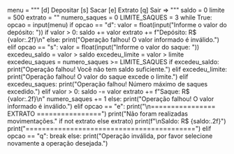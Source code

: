 menu = """
[d] Depositar
[s] Sacar
[e] Extrato
[q] Sair
=> """
saldo = 0
limite = 500
extrato = ""
numero_saques = 0
LIMITE_SAQUES = 3
while True:
    opcao = input(menu)
    if opcao == "d":
        valor = float(input("Informe o valor do depósito: "))
        if valor > 0:
            saldo += valor
            extrato += f"Depósito: R$ {valor:.2f}\n"
        else:
            print("Operação falhou! O valor informado é inválido.")
    elif opcao == "s":
        valor = float(input("Informe o valor do saque: "))
        excedeu_saldo = valor > saldo
        excedeu_limite = valor > limite
        excedeu_saques = numero_saques >= LIMITE_SAQUES
        if excedeu_saldo:
            print("Operação falhou! Você não tem saldo suficiente.")
        elif excedeu_limite:
            print("Operação falhou! O valor do saque excede o limite.")
        elif excedeu_saques:
            print("Operação falhou! Número máximo de saques excedido.")
        elif valor > 0:
            saldo -= valor
            extrato += f"Saque: R$ {valor:.2f}\n"
            numero_saques += 1
        else:
            print("Operação falhou! O valor informado é inválido.")
    elif opcao == "e":
        print("\n================ EXTRATO ================")
        print("Não foram realizadas movimentações." if not extrato else extrato)
        print(f"\nSaldo: R$ {saldo:.2f}")
        print("==========================================")
    elif opcao == "q":
        break
    else:
        print("Operação inválida, por favor selecione novamente a operação desejada.")

